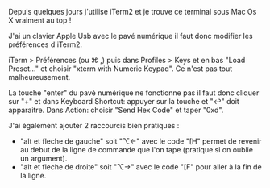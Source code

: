 Depuis quelques jours j'utilise iTerm2 et je trouve ce terminal sous Mac
Os X vraiment au top !

J'ai un clavier Apple Usb avec le pavé numérique il faut donc modifier
les préférences d'iTerm2.

iTerm &gt; Préférences (ou ⌘ ,) puis dans Profiles &gt; Keys et en bas
"Load Preset..." et choisir "xterm with Numeric Keypad". Ce n'est pas
tout malheureusement.

La touche "enter" du pavé numérique ne fonctionne pas il faut donc
cliquer sur "+" et dans Keyboard Shortcut: appuyer sur la touche et "↩"
doit apparaitre. Dans Action: choisir "Send Hex Code" et taper "0xd".

J'ai également ajouter 2 raccourcis bien pratiques :

-   "alt et fleche de gauche" soit "⌥←" avec le code "\[H" permet de
    revenir au debut de la ligne de commande que l'on tape (pratique si
    on oublie un argument).
-   "alt et fleche de droite" soit "⌥→" avec le code "\[F" pour aller à
    la fin de la ligne.
